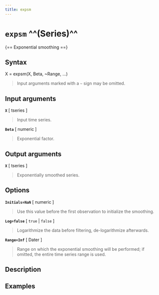 ```yaml
---
title: expsm
---
```


# `expsm` ^^(Series)^^

{== Exponential smoothing ==}


## Syntax 

X = expsm(X, Beta, ~Range, ...)
> 
> Input arguments marked with a `~` sign may be omitted.
> 


## Input arguments 

__`X`__ [ tseries ] 
> 
> Input time series.
> 

__`Beta`__ [ numeric ]
> 
> Exponential factor.
> 

## Output arguments 

__`X`__ [ tseries ]
> 
> Exponentially smoothed series.
> 

## Options 

__`Initials=NaN`__ [ numeric ]
> 
> Use this value before the first observation to
> initialize the smoothing.
> 

__`Log=false`__ [ `true` | `false` ]
> 
> Logarithmize the data before
> filtering, de-logarithmize afterwards.
> 

__`Range=Inf`__ [ Dater ] 
> 
> Range on which the exponential smoothing will
> be performed; if omitted, the entire time series range is used.
> 

## Description 



## Examples

```matlab
```

